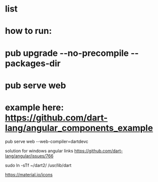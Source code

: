 # list

# how to run:
#  pub upgrade --no-precompile --packages-dir
#  pub serve web

# example here: https://github.com/dart-lang/angular_components_example

pub serve web --web-compiler=dartdevc

solution for windows angular links https://github.com/dart-lang/angular/issues/766

sudo ln -sTf ~/dart2/ /usr/lib/dart

https://material.io/icons